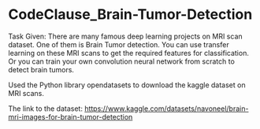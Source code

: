 # CodeClause_Brain-Tumor-Detection

Task Given: There are many famous deep learning projects on MRI scan 
dataset. One of them is Brain Tumor detection. You can use transfer learning 
on these MRI scans to get the required features for classification. Or you can 
train your own convolution neural network from scratch to detect brain tumors. 

Used the Python library opendatasets to download the kaggle dataset on MRI scans.

The link to the dataset: https://www.kaggle.com/datasets/navoneel/brain-mri-images-for-brain-tumor-detection

